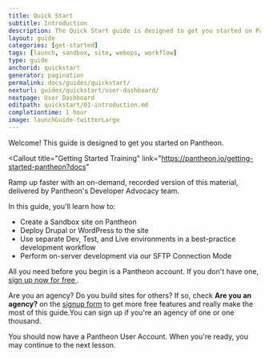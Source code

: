 ```yaml
---
title: Quick Start
subtitle: Introduction
description: The Quick Start guide is designed to get you started on Pantheon.
layout: guide
categories: [get-started]
tags: [launch, sandbox, site, webops, workflow]
type: guide
anchorid: quickstart
generator: pagination
permalink: docs/guides/quickstart/
nexturl: guides/quickstart/user-dashboard/
nextpage: User Dashboard
editpath: quickstart/01-introduction.md
completiontime: 1 hour
image: launchGuide-twitterLarge
---
```


Welcome! This guide is designed to get you started on Pantheon.

<Callout
  title="Getting Started Training"
  link="https://pantheon.io/getting-started-pantheon?docs"
>
  Ramp up faster with an on-demand, recorded version of this material, delivered by
  Pantheon's Developer Advocacy team.
</Callout>

In this guide, you'll learn how to:

- Create a Sandbox site on Pantheon
- Deploy Drupal or WordPress to the site
- Use separate Dev, Test, and Live environments in a best-practice development workflow
- Perform on-server development via our SFTP Connection Mode

All you need before you begin is a Pantheon account. If you don't have one, <a href="https://pantheon.io/register" target="_blank">sign up now for free <span class="glyphicons glyphicons-new-window-alt"></span></a>.

<Alert title="Note" type="info">

Are you an agency? Do you build sites for others? If so, check **Are you an agency?** on the [signup form](https://pantheon.io/register) to get more free features and really make the most of this guide.You can sign up if you're an agency of one or one thousand.

</Alert>

You should now have a Pantheon User Account. When you're ready, you may continue to the next lesson.
